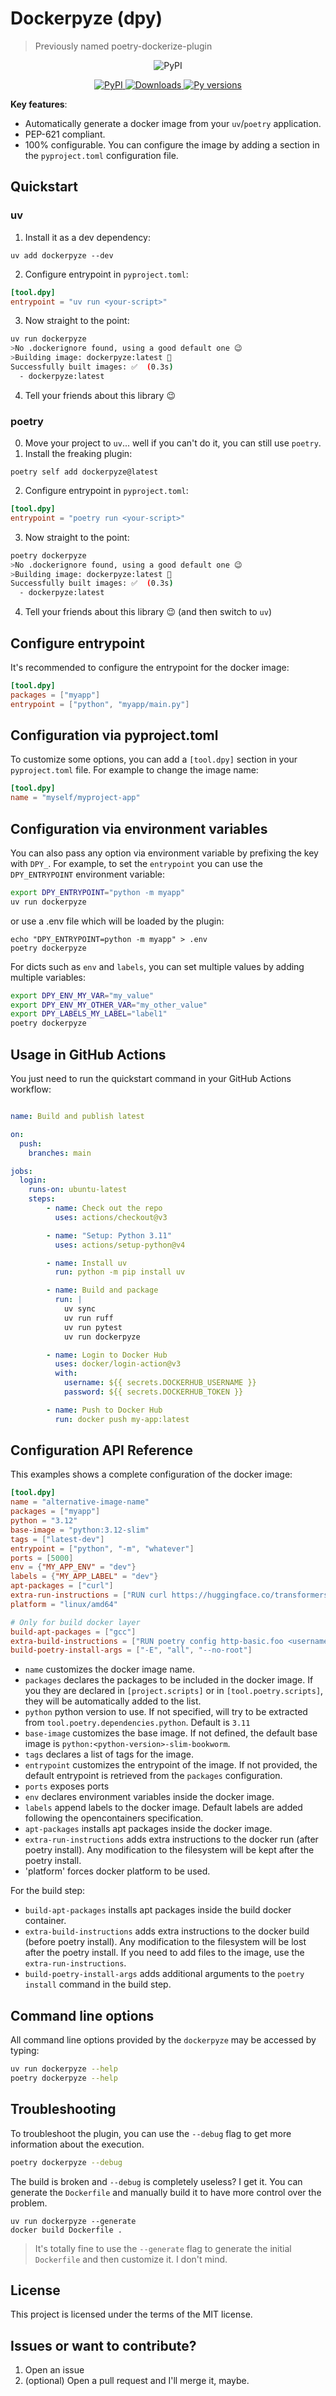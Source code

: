 # Dockerpyze (dpy)

> Previously named poetry-dockerize-plugin

<p align="center">
    <img src="https://raw.githubusercontent.com/nicoloboschi/dockerpyze/refs/heads/main/dockerpyze.webp" alt="PyPI">
</p>


<p align="center">
  <a href="https://pypi.org/project/dockerpyze/">
    <img src="https://img.shields.io/pypi/v/dockerpyze?color=green&amp;label=pypi%20package" alt="PyPI">
  </a>
  <a href="https://pepy.tech/project/poetry-dockerize-plugin">
    <img src="https://static.pepy.tech/badge/poetry-dockerize-plugin" alt="Downloads">
  </a>
  <a href="">
    <img src="https://img.shields.io/pypi/pyversions/dockerpyze?color=green" alt="Py versions">
  </a>
</p>


**Key features**:

* Automatically generate a docker image from your `uv`/`poetry` application.
* PEP-621 compliant.
* 100% configurable. You can configure the image by adding a section in the `pyproject.toml` configuration file.

## Quickstart

### uv
1. Install it as a dev dependency:
```
uv add dockerpyze --dev
```
2. Configure entrypoint in `pyproject.toml`:
```toml
[tool.dpy]
entrypoint = "uv run <your-script>"
```
3. Now straight to the point:
```bash
uv run dockerpyze
>No .dockerignore found, using a good default one 😉
>Building image: dockerpyze:latest 🔨
Successfully built images: ✅  (0.3s)
  - dockerpyze:latest
```
4. Tell your friends about this library 😉


### poetry
0. Move your project to `uv`... well if you can't do it, you can still use `poetry`.
1. Install the freaking plugin:
```
poetry self add dockerpyze@latest
```
2. Configure entrypoint in `pyproject.toml`:
```toml
[tool.dpy]
entrypoint = "poetry run <your-script>"
```
3. Now straight to the point:
```bash
poetry dockerpyze
>No .dockerignore found, using a good default one 😉
>Building image: dockerpyze:latest 🔨
Successfully built images: ✅  (0.3s)
  - dockerpyze:latest
```
4. Tell your friends about this library 😉 (and then switch to `uv`)


## Configure entrypoint
It's recommended to configure the entrypoint for the docker image:
```toml
[tool.dpy]
packages = ["myapp"]
entrypoint = ["python", "myapp/main.py"]
```

## Configuration via pyproject.toml
To customize some options, you can add a `[tool.dpy]` section in your `pyproject.toml` file. For example to change the image name:

```toml
[tool.dpy]
name = "myself/myproject-app"
```

## Configuration via environment variables
You can also pass any option via environment variable by prefixing the key with `DPY_`. For example, to set the `entrypoint` you can use the `DPY_ENTRYPOINT` environment variable:

```bash
export DPY_ENTRYPOINT="python -m myapp"
uv run dockerpyze
```

or use a .env file which will be loaded by the plugin:
```
echo "DPY_ENTRYPOINT=python -m myapp" > .env
poetry dockerpyze
```

For dicts such as `env` and `labels`, you can set multiple values by adding multiple variables:

```bash
export DPY_ENV_MY_VAR="my_value"
export DPY_ENV_MY_OTHER_VAR="my_other_value"
export DPY_LABELS_MY_LABEL="label1"
poetry dockerpyze
```

## Usage in GitHub Actions
You just need to run the quickstart command in your GitHub Actions workflow:
```yaml

name: Build and publish latest

on:
  push:
    branches: main

jobs:
  login:
    runs-on: ubuntu-latest
    steps:
        - name: Check out the repo
          uses: actions/checkout@v3

        - name: "Setup: Python 3.11"
          uses: actions/setup-python@v4

        - name: Install uv
          run: python -m pip install uv

        - name: Build and package
          run: |
            uv sync
            uv run ruff 
            uv run pytest
            uv run dockerpyze

        - name: Login to Docker Hub
          uses: docker/login-action@v3
          with:
            username: ${{ secrets.DOCKERHUB_USERNAME }}
            password: ${{ secrets.DOCKERHUB_TOKEN }}

        - name: Push to Docker Hub
          run: docker push my-app:latest
```



## Configuration API Reference

This examples shows a complete configuration of the docker image:

```toml
[tool.dpy]
name = "alternative-image-name"
packages = ["myapp"]
python = "3.12"
base-image = "python:3.12-slim"
tags = ["latest-dev"]
entrypoint = ["python", "-m", "whatever"]
ports = [5000]
env = {"MY_APP_ENV" = "dev"}
labels = {"MY_APP_LABEL" = "dev"}
apt-packages = ["curl"]
extra-run-instructions = ["RUN curl https://huggingface.co/transformers/"]
platform = "linux/amd64"

# Only for build docker layer
build-apt-packages = ["gcc"]
extra-build-instructions = ["RUN poetry config http-basic.foo <username> <password>"]
build-poetry-install-args = ["-E", "all", "--no-root"]

```

* `name` customizes the docker image name. 
* `packages` declares the packages to be included in the docker image. If you they are declared in `[project.scripts]` or in `[tool.poetry.scripts]`, they will be automatically added to the list.
* `python` python version to use. If not specified, will try to be extracted from `tool.poetry.dependencies.python`. Default is `3.11`
* `base-image` customizes the base image. If not defined, the default base image is `python:<python-version>-slim-bookworm`. 
* `tags` declares a list of tags for the image.
* `entrypoint` customizes the entrypoint of the image. If not provided, the default entrypoint is retrieved from the `packages` configuration.
* `ports` exposes ports
* `env` declares environment variables inside the docker image.
* `labels` append labels to the docker image. Default labels are added following the opencontainers specification.
* `apt-packages` installs apt packages inside the docker image.
* `extra-run-instructions` adds extra instructions to the docker run (after poetry install). Any modification to the filesystem will be kept after the poetry install.
* 'platform' forces docker platform to be used. 

For the build step:
* `build-apt-packages` installs apt packages inside the build docker container.
* `extra-build-instructions` adds extra instructions to the docker build (before poetry install). Any modification to the filesystem will be lost after the poetry install. If you need to add files to the image, use the `extra-run-instructions`.
* `build-poetry-install-args` adds additional arguments to the `poetry install` command in the build step.


## Command line options

All command line options provided by the `dockerpyze` may be accessed by typing:

```bash
uv run dockerpyze --help
poetry dockerpyze --help
```

## Troubleshooting

To troubleshoot the plugin, you can use the `--debug` flag to get more information about the execution.

```bash
poetry dockerpyze --debug
```

The build is broken and `--debug` is completely useless? I get it. 
You can generate the `Dockerfile` and manually build it to have more control over the problem.
```
uv run dockerpyze --generate
docker build Dockerfile .
```

>It's totally fine to use the `--generate` flag to generate the initial `Dockerfile` and then customize it. I don't mind.

## License

This project is licensed under the terms of the MIT license.

## Issues or want to contribute?
1. Open an issue 
2. (optional) Open a pull request and I'll merge it, maybe.
